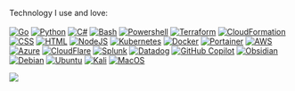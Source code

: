 Technology I use and love:<br>
<br>
[![Go](https://img.shields.io/badge/-Go-141414?style=flat&logo=go)](https://go.dev/)
[![Python](https://img.shields.io/badge/-Python-141414?style=flat&logo=python)](https://www.python.org/)
[![C#](https://img.shields.io/badge/-C%23-141414?style=flat&logo=csharp)](https://learn.microsoft.com/en-us/dotnet/csharp/)
[![Bash](https://img.shields.io/badge/-Bash-141414?style=flat&logo=gnubash)](https://tiswww.case.edu/php/chet/bash/bashtop.html)
[![Powershell](https://img.shields.io/badge/-Powershell-141414?style=flat&logo=powershell)](https://learn.microsoft.com/en-us/powershell/)
[![Terraform](https://img.shields.io/badge/-Terraform-141414?style=flat&logo=terraform)](https://www.terraform.io/)
[![CloudFormation](https://img.shields.io/badge/-CloudFormation-141414?style=flat&logo=icloud)](https://aws.amazon.com/cloudformation/)
[![CSS](https://img.shields.io/badge/-CSS-141414?style=flat&logo=css3)](https://css3.com/)
[![HTML](https://img.shields.io/badge/-HTML-141414?style=flat&logo=HTML5)](https://html5.org/)
[![NodeJS](https://img.shields.io/badge/-NodeJS-141414?style=flat&logo=nodedotjs)](https://www.node.org/)
[![Kubernetes](https://img.shields.io/badge/-Kubernetes-141414?style=flat&logo=kubernetes)](https://www.kubernetes.org/)
[![Docker](https://img.shields.io/badge/-Docker-141414?style=flat&logo=docker)](https://www.docker.org/)
[![Portainer](https://img.shields.io/badge/-Portainer-141414?style=flat&logo=portainer)](https://www.portainer.io/)
[![AWS](https://img.shields.io/badge/-AWS-141414?style=flat&logo=amazonaws)](https://aws.amazon.com/)
[![Azure](https://img.shields.io/badge/-Azure-141414?style=flat&logo=microsoftazure)](https://azure.microsoft.com)
[![CloudFlare](https://img.shields.io/badge/-Cloudflare-141414?style=flat&logo=cloudflare)](https://www.cloudflare.com)
[![Splunk](https://img.shields.io/badge/-Splunk-141414?style=flat&logo=splunk)](https://www.splunk.com/)
[![Datadog](https://img.shields.io/badge/-Datadog-141414?style=flat&logo=datadog)](https://www.datadoghq.com/)
[![GitHub Copilot](https://img.shields.io/badge/-GitHub%20Copilot-141414?style=flat&logo=githubcopilot)](https://github.com/features/copilot)
[![Obsidian](https://img.shields.io/badge/-Obsidian-141414?style=flat&logo=obsidian)](https://obsidian.md/)
[![Debian](https://img.shields.io/badge/-Debian-141414?style=flat&logo=debian)](https://www.debian.org/)
[![Ubuntu](https://img.shields.io/badge/-Ubuntu-141414?style=flat&logo=ubuntu)](https://ubuntu.com/)
[![Kali](https://img.shields.io/badge/-Kali-141414?style=flat&logo=kalilinux)](https://www.kali.org/)
[![MacOS](https://img.shields.io/badge/-MacOS-141414?style=flat&logo=apple)](https://www.apple.com/)

![](https://komarev.com/ghpvc/?username=davenicoll)
